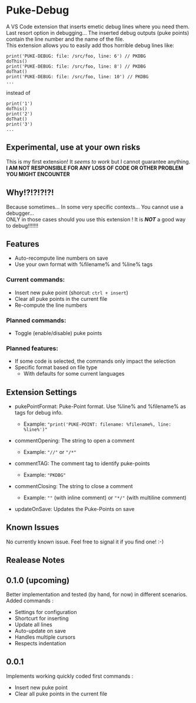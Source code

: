 # Puke-Debug
A VS Code extension that inserts emetic debug lines where you need them. Last resort option in debugging... The inserted debug outputs (puke points) contain the line number and the name of the file.  
This extension allows you to easily add thos horrible debug lines like:
```
print('PUKE-DEBUG: file: /src/foo, line: 6') // PKDBG
doThis()
print('PUKE-DEBUG: file: /src/foo, line: 8') // PKDBG
doThat()
print('PUKE-DEBUG: file: /src/foo, line: 10') // PKDBG
...
```
instead of
```
print('1')
doThis()
print('2')
doThat()
print('3')
...
```

## Experimental, use at your own risks
This is my first extension! It *seems to work* but I cannot guarantee anything.  
**I AM NOT RESPONSIBLE FOR ANY LOSS OF CODE OR OTHER PROBLEM YOU MIGHT ENCOUNTER**

## Why!?!?!?!?!
Because sometimes... In some very specific contexts... You cannot use a debugger...  
ONLY in those cases should you use this extension ! It is ***NOT*** a good way to debug!!!!!!!

## Features
* Auto-recompute line numbers on save
* Use your own format with %filename% and %line% tags

### Current commands:
* Insert new puke point (shorcut: `ctrl + insert`)
* Clear all puke points in the current file
* Re-compute the line numbers

### Planned commands:
* Toggle (enable/disable) puke points

### Planned features:
* If some code is selected, the commands only impact the selection
* Specific format based on file type
  * With defaults for some current languages

## Extension Settings
* pukePointFormat: Puke-Point format. Use %line% and %filename% as tags for debug info.
  * Example: `"print('PUKE-POINT: filename: %filename%, line: %line%')"`

* commentOpening: The string to open a comment
  * Example: `"//"` or `"/*"`

* commentTAG: The comment tag to identify puke-points
  * Example: `"PKDBG"`

* commentClosing: The string to close a comment
  * Example: `""` (with inline comment) or `"*/"` (with multiline comment)

* updateOnSave: Updates the Puke-Points on save

## Known Issues
No currently known issue. Feel free to signal it if you find one! :-)

## Realease Notes

## 0.1.0 (upcoming)
Better implementation and tested (by hand, for now) in different scenarios.  
Added commands :
* Settings for configuration
* Shortcurt for inserting
* Update all lines
* Auto-update on save
* Handles multiple cursors
* Respects indentation

## 0.0.1
Implements working quickly coded first commands :
* Insert new puke point
* Clear all puke points in the current file